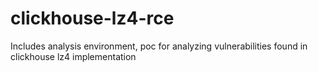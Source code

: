 # clickhouse-lz4-rce
Includes analysis environment, poc for analyzing vulnerabilities found in clickhouse lz4 implementation
